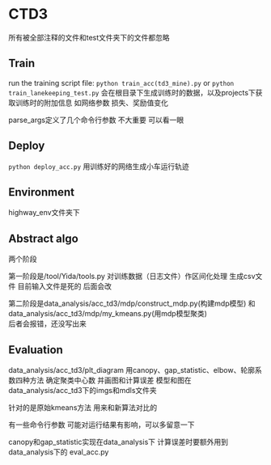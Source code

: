# CTD3

所有被全部注释的文件和test文件夹下的文件都忽略

## Train
run the training script file:
`python train_acc(td3_mine).py`
or
`python train_lanekeeping_test.py`
会在根目录下生成训练时的数据，以及projects下获取训练时的附加信息 如网络参数 损失、奖励值变化

parse_args定义了几个命令行参数 不大重要 可以看一眼

## Deploy

`python deploy_acc.py` 
用训练好的网络生成小车运行轨迹

## Environment
highway_env文件夹下

## Abstract algo
两个阶段

第一阶段是/tool/Yida/tools.py 对训练数据（日志文件）作区间化处理 生成csv文件
目前输入文件是死的 后面会改

第二阶段是data_analysis/acc_td3/mdp/construct_mdp.py(构建mdp模型)
和data_analysis/acc_td3/mdp/my_kmeans.py(用mdp模型聚类)   
后者会报错，还没写出来

## Evaluation
data_analysis/acc_td3/plt_diagram 用canopy、gap_statistic、elbow、轮廓系数四种方法
确定聚类中心数 并画图和计算误差 模型和图在data_analysis/acc_td3下的imgs和mdls文件夹

针对的是原始kmeans方法 用来和新算法对比的

有一些命令行参数 可能对运行结果有影响，可以多留意一下

canopy和gap_statistic实现在data_analysis下 计算误差时要额外用到data_analysis下的
eval_acc.py
